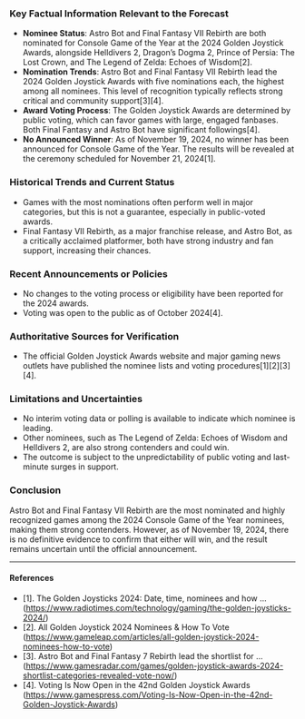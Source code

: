 ### Key Factual Information Relevant to the Forecast

- **Nominee Status**: Astro Bot and Final Fantasy VII Rebirth are both nominated for Console Game of the Year at the 2024 Golden Joystick Awards, alongside Helldivers 2, Dragon’s Dogma 2, Prince of Persia: The Lost Crown, and The Legend of Zelda: Echoes of Wisdom[2].
- **Nomination Trends**: Astro Bot and Final Fantasy VII Rebirth lead the 2024 Golden Joystick Awards with five nominations each, the highest among all nominees. This level of recognition typically reflects strong critical and community support[3][4].
- **Award Voting Process**: The Golden Joystick Awards are determined by public voting, which can favor games with large, engaged fanbases. Both Final Fantasy and Astro Bot have significant followings[4].
- **No Announced Winner**: As of November 19, 2024, no winner has been announced for Console Game of the Year. The results will be revealed at the ceremony scheduled for November 21, 2024[1].

### Historical Trends and Current Status

- Games with the most nominations often perform well in major categories, but this is not a guarantee, especially in public-voted awards.
- Final Fantasy VII Rebirth, as a major franchise release, and Astro Bot, as a critically acclaimed platformer, both have strong industry and fan support, increasing their chances.

### Recent Announcements or Policies

- No changes to the voting process or eligibility have been reported for the 2024 awards.
- Voting was open to the public as of October 2024[4].

### Authoritative Sources for Verification

- The official Golden Joystick Awards website and major gaming news outlets have published the nominee lists and voting procedures[1][2][3][4].

### Limitations and Uncertainties

- No interim voting data or polling is available to indicate which nominee is leading.
- Other nominees, such as The Legend of Zelda: Echoes of Wisdom and Helldivers 2, are also strong contenders and could win.
- The outcome is subject to the unpredictability of public voting and last-minute surges in support.

### Conclusion

Astro Bot and Final Fantasy VII Rebirth are the most nominated and highly recognized games among the 2024 Console Game of the Year nominees, making them strong contenders. However, as of November 19, 2024, there is no definitive evidence to confirm that either will win, and the result remains uncertain until the official announcement.

---

#### References

- [1]. The Golden Joysticks 2024: Date, time, nominees and how ... (https://www.radiotimes.com/technology/gaming/the-golden-joysticks-2024/)
- [2]. All Golden Joystick 2024 Nominees & How To Vote (https://www.gameleap.com/articles/all-golden-joystick-2024-nominees-how-to-vote)
- [3]. Astro Bot and Final Fantasy 7 Rebirth lead the shortlist for ... (https://www.gamesradar.com/games/golden-joystick-awards-2024-shortlist-categories-revealed-vote-now/)
- [4]. Voting Is Now Open in the 42nd Golden Joystick Awards (https://www.gamespress.com/Voting-Is-Now-Open-in-the-42nd-Golden-Joystick-Awards)